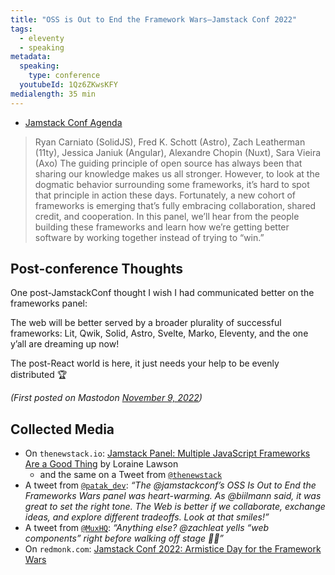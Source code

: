 ```yaml
---
title: "OSS is Out to End the Framework Wars—Jamstack Conf 2022"
tags:
  - eleventy
  - speaking
metadata:
  speaking:
    type: conference
  youtubeId: 1Qz6ZKwsKFY
medialength: 35 min
---
```

<div><youtube-lite-player @slug="{{ metadata.youtubeId }}" @label="{{ title }}"></youtube-lite-player></div>

* [Jamstack Conf Agenda](https://jamstack.org/conf/agenda/panel-oss-is-out-to-end-the-framework-wars/)

> Ryan Carniato (SolidJS), Fred K. Schott (Astro), Zach Leatherman (11ty), Jessica Janiuk (Angular), Alexandre Chopin (Nuxt), Sara Vieira (Axo)
> The guiding principle of open source has always been that sharing our knowledge makes us all stronger. However, to look at the dogmatic behavior surrounding some frameworks, it’s hard to spot that principle in action these days.
> Fortunately, a new cohort of frameworks is emerging that’s fully embracing collaboration, shared credit, and cooperation. In this panel, we’ll hear from the people building these frameworks and learn how we’re getting better software by working together instead of trying to “win.”

## Post-conference Thoughts

One post-JamstackConf thought I wish I had communicated better on the frameworks panel:

The web will be better served by a broader plurality of successful frameworks: Lit, Qwik, Solid, Astro, Svelte, Marko, Eleventy, and the one y’all are dreaming up now!

The post-React world is here, it just needs your help to be evenly distributed 🏆

_(First posted on Mastodon <a href="https://fediverse.zachleat.com/@zachleat/109314556674987068">November 9, 2022</a>)_

## Collected Media

* On `thenewstack.io`: [Jamstack Panel: Multiple JavaScript Frameworks Are a Good Thing](https://thenewstack.io/jamstack-panel-multiple-javascript-frameworks-are-a-good-thing/) by Loraine Lawson
  * and the same on a Tweet from [`@thenewstack`](https://twitter.com/thenewstack/status/1590423225254973441)
* A tweet from [`@patak_dev`](https://twitter.com/patak_dev/status/1589944457784602626): _“The @jamstackconf’s OSS Is Out to End the Frameworks Wars panel was heart-warming. As @biilmann said, it was great to set the right tone. The Web is better if we collaborate, exchange ideas, and explore different tradeoffs. Look at that smiles!”_
* A tweet from [`@MuxHQ`](https://twitter.com/MuxHQ/status/1589739906502651904): _“Anything else? @zachleat yells “web components” right before walking off stage 🧡🧡”_
* On `redmonk.com`: [Jamstack Conf 2022: Armistice Day for the Framework Wars](https://redmonk.com/kholterhoff/2022/11/16/jamstack-conf-2022-armistice-day-for-the-framework-wars/)
